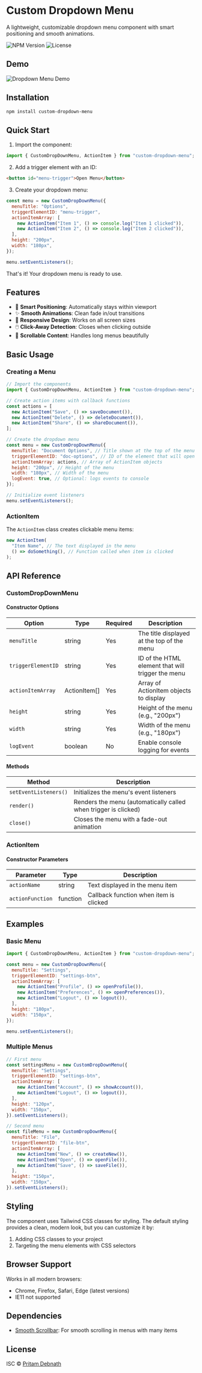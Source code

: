 # Custom Dropdown Menu

A lightweight, customizable dropdown menu component with smart positioning and smooth animations.

![NPM Version](https://img.shields.io/npm/v/custom-dropdown-menu)
![License](https://img.shields.io/npm/l/custom-dropdown-menu)

## Demo

![Dropdown Menu Demo](./demo/recording.gif)

## Installation

```bash
npm install custom-dropdown-menu
```

## Quick Start

1. Import the component:

```javascript
import { CustomDropDownMenu, ActionItem } from "custom-dropdown-menu";
```

2. Add a trigger element with an ID:

```html
<button id="menu-trigger">Open Menu</button>
```

3. Create your dropdown menu:

```javascript
const menu = new CustomDropDownMenu({
  menuTitle: "Options",
  triggerElementID: "menu-trigger",
  actionItemArray: [
    new ActionItem("Item 1", () => console.log("Item 1 clicked")),
    new ActionItem("Item 2", () => console.log("Item 2 clicked")),
  ],
  height: "200px",
  width: "180px",
});

menu.setEventListeners();
```

That's it! Your dropdown menu is ready to use.

## Features

- 🎯 **Smart Positioning**: Automatically stays within viewport
- ✨ **Smooth Animations**: Clean fade in/out transitions
- 📱 **Responsive Design**: Works on all screen sizes
- 🖱️ **Click-Away Detection**: Closes when clicking outside
- 📜 **Scrollable Content**: Handles long menus beautifully

## Basic Usage

### Creating a Menu

```javascript
// Import the components
import { CustomDropDownMenu, ActionItem } from "custom-dropdown-menu";

// Create action items with callback functions
const actions = [
  new ActionItem("Save", () => saveDocument()),
  new ActionItem("Delete", () => deleteDocument()),
  new ActionItem("Share", () => shareDocument()),
];

// Create the dropdown menu
const menu = new CustomDropDownMenu({
  menuTitle: "Document Options", // Title shown at the top of the menu
  triggerElementID: "doc-options", // ID of the element that will open the menu
  actionItemArray: actions, // Array of ActionItem objects
  height: "200px", // Height of the menu
  width: "180px", // Width of the menu
  logEvent: true, // Optional: logs events to console
});

// Initialize event listeners
menu.setEventListeners();
```

### ActionItem

The `ActionItem` class creates clickable menu items:

```javascript
new ActionItem(
  "Item Name", // The text displayed in the menu
  () => doSomething(), // Function called when item is clicked
);
```

## API Reference

### CustomDropDownMenu

#### Constructor Options

| Option             | Type         | Required | Description                                       |
| ------------------ | ------------ | -------- | ------------------------------------------------- |
| `menuTitle`        | string       | Yes      | The title displayed at the top of the menu        |
| `triggerElementID` | string       | Yes      | ID of the HTML element that will trigger the menu |
| `actionItemArray`  | ActionItem[] | Yes      | Array of ActionItem objects to display            |
| `height`           | string       | Yes      | Height of the menu (e.g., "200px")                |
| `width`            | string       | Yes      | Width of the menu (e.g., "180px")                 |
| `logEvent`         | boolean      | No       | Enable console logging for events                 |

#### Methods

| Method                | Description                                                     |
| --------------------- | --------------------------------------------------------------- |
| `setEventListeners()` | Initializes the menu's event listeners                          |
| `render()`            | Renders the menu (automatically called when trigger is clicked) |
| `close()`             | Closes the menu with a fade-out animation                       |

### ActionItem

#### Constructor Parameters

| Parameter        | Type     | Description                            |
| ---------------- | -------- | -------------------------------------- |
| `actionName`     | string   | Text displayed in the menu item        |
| `actionFunction` | function | Callback function when item is clicked |

## Examples

### Basic Menu

```javascript
import { CustomDropDownMenu, ActionItem } from "custom-dropdown-menu";

const menu = new CustomDropDownMenu({
  menuTitle: "Settings",
  triggerElementID: "settings-btn",
  actionItemArray: [
    new ActionItem("Profile", () => openProfile()),
    new ActionItem("Preferences", () => openPreferences()),
    new ActionItem("Logout", () => logout()),
  ],
  height: "180px",
  width: "150px",
});

menu.setEventListeners();
```

### Multiple Menus

```javascript
// First menu
const settingsMenu = new CustomDropDownMenu({
  menuTitle: "Settings",
  triggerElementID: "settings-btn",
  actionItemArray: [
    new ActionItem("Account", () => showAccount()),
    new ActionItem("Logout", () => logout()),
  ],
  height: "120px",
  width: "150px",
}).setEventListeners();

// Second menu
const fileMenu = new CustomDropDownMenu({
  menuTitle: "File",
  triggerElementID: "file-btn",
  actionItemArray: [
    new ActionItem("New", () => createNew()),
    new ActionItem("Open", () => openFile()),
    new ActionItem("Save", () => saveFile()),
  ],
  height: "150px",
  width: "150px",
}).setEventListeners();
```

## Styling

The component uses Tailwind CSS classes for styling. The default styling provides a clean, modern look, but you can customize it by:

1. Adding CSS classes to your project
2. Targeting the menu elements with CSS selectors

## Browser Support

Works in all modern browsers:

- Chrome, Firefox, Safari, Edge (latest versions)
- IE11 not supported

## Dependencies

- [Smooth Scrollbar](https://github.com/idiotWu/smooth-scrollbar): For smooth scrolling in menus with many items

## License

ISC © [Pritam Debnath](https://github.com/whatisaProCoder)
